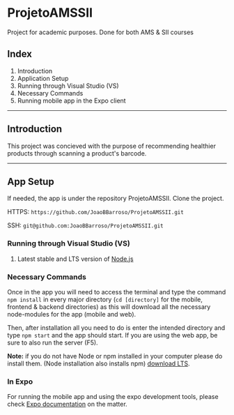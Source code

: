 # ProjetoAMSSII
Project for academic purposes. Done for both AMS & SII courses
  
## Index  
  
1. Introduction
2. Application Setup
3. Running through Visual Studio (VS)
4. Necessary Commands
5. Running mobile app in the Expo client

---
## Introduction

This project was concieved with the purpose of recommending healthier products through scanning a product's barcode.  
  
---
## App Setup 

If needed, the app is under the repository ProjetoAMSSII. Clone the project.  
  
HTTPS: ```https://github.com/JoaoBBarroso/ProjetoAMSSII.git``` 
  
SSH: ```git@github.com:JoaoBBarroso/ProjetoAMSSII.git```

### Running through Visual Studio (VS)
  
1. Latest stable and LTS version of [Node.js][1]
  
### Necessary Commands
  
Once in the app you will need to access the terminal and type the command ```npm install``` in every major directory (```cd [directory]``` for the mobile, frontend & backend directories) as this will download all the necessary node-modules for the app (mobile and web).  
  
Then, after installation all you need to do is enter the intended directory and type ```npm start``` and the app should start. If you are using the web app, be sure to also run the server (F5). 
  
**Note:** if you do not have Node or npm installed in your computer please do install them. (Node installation also installs npm) [download LTS][1].
  
### In Expo
  
For running the mobile app and using the expo development tools, please check [Expo documentation][2] on the matter. 
  
[1]: https://nodejs.org/en/
[2]: https://docs.expo.io/versions/v33.0.0/workflow/debugging/#debugging-javascript
